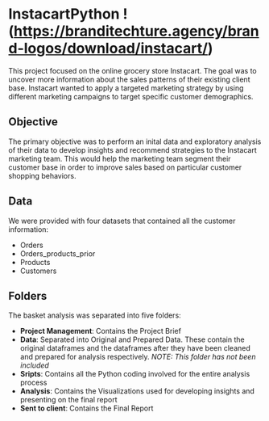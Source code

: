 # InstacartPython !(https://branditechture.agency/brand-logos/download/instacart/)
This project focused on the online grocery store Instacart.  The goal was to uncover more information about the sales patterns of their existing client base.  Instacart wanted to apply a targeted marketing strategy by using different marketing campaigns to target specific customer demographics.  
## Objective
The primary objective was to perform an inital data and exploratory analysis of their data to develop insights and recommend strategies to the 
Instacart marketing team.  This would help the marketing team segment their customer base in order to improve sales based on particular customer shopping behaviors.  
## Data
We were provided with four datasets that contained all the customer information: 

- Orders
- Orders_products_prior
- Products
- Customers

## Folders
The basket analysis was separated into five folders: 
- **Project Management**: Contains the Project Brief
- **Data**: Separated into Original and Prepared Data.  These contain the original dataframes and the dataframes after they have been cleaned and prepared for analysis respectively.  _NOTE: This folder has not been included_
- **Sripts**: Contains all the Python coding involved for the entire analysis process
- **Analysis**: Contains the Visualizations used for developing insights and presenting on the final report
- **Sent to client**: Contains the Final Report
